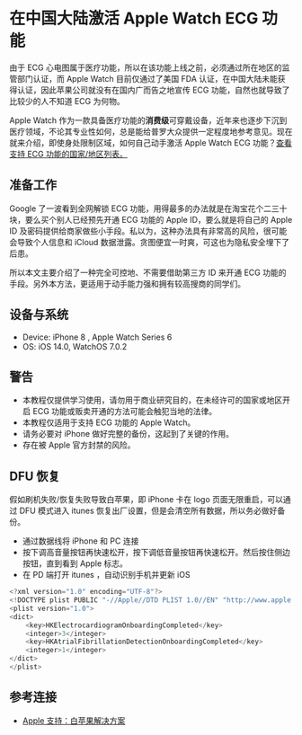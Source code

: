 # 在中国大陆激活 Apple Watch ECG 功能
由于 ECG 心电图属于医疗功能，所以在该功能上线之前，必须通过所在地区的监管部门认证，而 Apple Watch 目前仅通过了美国 FDA 认证，在中国大陆未能获得认证，因此苹果公司就没有在国内广而告之地宣传 ECG 功能，自然也就导致了比较少的人不知道 ECG 为何物。

Apple Watch 作为一款具备医疗功能的**消费级**可穿戴设备，近年来也逐步下沉到医疗领域，不论其专业性如何，总是能给普罗大众提供一定程度地参考意见。现在就来介绍，即使身处限制区域，如何自己动手激活 Apple Watch ECG 功能？[查看支持 ECG 功能的国家/地区列表。](https://www.apple.com/hk/watchos/feature-availability/#branded-ecg)

## 准备工作
Google 了一波看到全网解锁 ECG 功能，用得最多的办法就是在淘宝花个二三十块，要么买个别人已经预先开通 ECG 功能的 Apple ID，要么就是将自己的 Apple ID 及密码提供给商家做些小手段。私以为，这种办法具有非常高的风险，很可能会导致个人信息和 iCloud 数据泄露。贪图便宜一时爽，可这也为隐私安全埋下了后患。

所以本文主要介绍了一种完全可控地、不需要借助第三方 ID 来开通 ECG 功能的手段。另外本方法，更适用于动手能力强和拥有较高搜商的同学们。

## 设备与系统
- Device: iPhone 8 , Apple Watch Series 6
- OS: iOS 14.0, WatchOS 7.0.2

## 警告
- 本教程仅提供学习使用，请勿用于商业研究目的，在未经许可的国家或地区开启 ECG 功能或贩卖开通的方法可能会触犯当地的法律。
- 本教程仅适用于支持 ECG 功能的 Apple Watch。
- 请务必要对 iPhone 做好完整的备份，这起到了关键的作用。
- 存在被 Apple 官方封禁的风险。

## DFU 恢复
假如刷机失败/恢复失败导致白苹果，即 iPhone 卡在 logo 页面无限重启，可以通过 DFU 模式进入 itunes 恢复出厂设置，但是会清空所有数据，所以务必做好备份。 
- 通过数据线将 iPhone 和 PC 连接
- 按下调高音量按钮再快速松开，按下调低音量按钮再快速松开。然后按住侧边按钮，直到看到 Apple 标志。
- 在 PD 端打开 itunes ，自动识别手机并更新 iOS


```JavaScript
<?xml version="1.0" encoding="UTF-8"?>
<!DOCTYPE plist PUBLIC "-//Apple//DTD PLIST 1.0//EN" "http://www.apple.com/DTDs/PropertyList-1.0.dtd">
<plist version="1.0">
<dict>
	<key>HKElectrocardiogramOnboardingCompleted</key>
	<integer>3</integer>
	<key>HKAtrialFibrillationDetectionOnboardingCompleted</key>
	<integer>1</integer>
</dict>
</plist>
```

## 参考连接
- [Apple 支持：白苹果解决方案](https://discussionschinese.apple.com/thread/251717050)